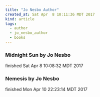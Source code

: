 ```yaml
---
title: "Jo Nesbo Author"
created_at: Sat Apr  8 10:11:36 MDT 2017
kind: article
tags:
  - author
  - jo_nesbo_author
  - books
---
```


<h3>
Midnight Sun by Jo Nesbo
</h3>

finished Sat Apr  8 10:08:32 MDT 2017

<h3>
Nemesis by Jo Nesbo
</h3>

finished Mon Apr 10 22:23:14 MDT 2017

<!--
html boilerplate
<a href="" target="_blank"></a>
<a name=""></a>
<img src="" width="400px">
<ul>
  <li></li>
</ul>
<pre>
</pre>
<pre><code>
</code></pre>
<math xmlns='http://www.w3.org/1998/Math/MathML' display='block'>
</math>
-->

